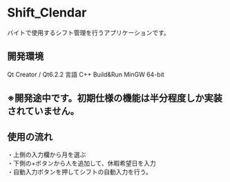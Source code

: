 # Shift_Clendar
バイトで使用するシフト管理を行うアプリケーションです。

## 開発環境
Qt Creator / Qt6.2.2
言語 C++
Build&Run MinGW 64-bit

## ※開発途中です。初期仕様の機能は半分程度しか実装されていません。

## 使用の流れ
・上側の入力欄から月を選ぶ<br>
・下側の+ボタンから人を追加して、休暇希望日を入力<br>
・自動入力ボタンを押してシフトの自動入力を行う。
